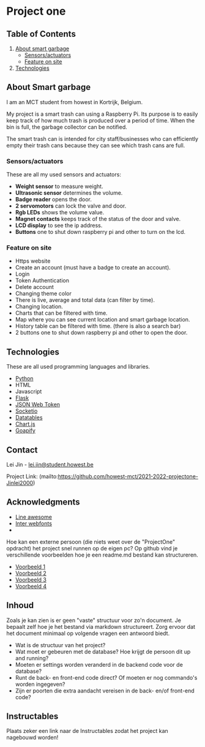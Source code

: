 # Project one

## Table of Contents
1. [About smart garbage](https://github.com/howest-mct/2021-2022-projectone-Jinlei2000/blob/master/readme.md#about-smart-garbage)
   - [Sensors/actuators](https://github.com/howest-mct/2021-2022-projectone-Jinlei2000/blob/master/readme.md#sensors/actuators)
   - [Feature on site](https://github.com/howest-mct/2021-2022-projectone-Jinlei2000/blob/master/readme.md#feature-on-site)
2. [Technologies](https://github.com/howest-mct/2021-2022-projectone-Jinlei2000/blob/master/readme.md#technologies)

## About Smart garbage

I am an MCT student from howest in Kortrijk, Belgium.

My project is a smart trash can using a Raspberry Pi. Its purpose is to easily keep track of how much trash is produced over a period of time. When the bin is full, the garbage collector can be notified.

The smart trash can is intended for city staff/businesses who can efficiently empty their trash cans because they can see which trash cans are full.

### Sensors/actuators

These are all my used sensors and actuators:
- **Weight sensor** to measure weight.
- **Ultrasonic sensor** determines the volume.
- **Badge reader** opens the door.
- **2 servomotors** can lock the valve and door.
- **Rgb LEDs** shows the volume value.
- **Magnet contacts** keeps track of the status of the door and valve.
- **LCD display** to see the ip address.
- **Buttons** one to shut down raspberry pi and other to turn on the lcd.

### Feature on site

- Https website
- Create an account (must have a badge to create an account).
- Login
- Token Authentication
- Delete account
- Changing theme color
- There is live, average and total data (can filter by time).
- Changing location.
- Charts that can be filtered with time.
- Map where you can see current location and smart garbage location.
- History table can be filtered with time. (there is also a search bar)
- 2 buttons one to shut down raspberry pi and other to open the door.

## Technologies
These are all used programming languages and libraries.
- [Python](https://www.python.org/)
- HTML
- Javascript
- [Flask](https://flask.palletsprojects.com/en/2.1.x/)
- [JSON Web Token](https://jwt.io/)
- [Socketio](https://python-socketio.readthedocs.io/en/latest/)
- [Datatables](https://datatables.net/)
- [Chart.js](https://www.chartjs.org/)
- [Goapify](https://www.geoapify.com/)

## Contact

Lei Jin - [lei.jin@student.howest.be](lei.jin@student.howest.be)

Project Link: (mailto:https://github.com/howest-mct/2021-2022-projectone-Jinlei2000)

## Acknowledgments
- [Line awesome](https://icons8.com/line-awesome)
- [Inter webfonts](https://rsms.me/inter/)
- 



Hoe kan een externe persoon (die niets weet over de "ProjectOne" opdracht) het project snel runnen op de eigen pc?
Op github vind je verschillende voorbeelden hoe je een readme.md bestand kan structureren.
- [Voorbeeld 1](https://github.com/othneildrew/Best-README-Template)
- [Voorbeeld 2](https://github.com/tsungtwu/flask-example/blob/master/README.md)
- [Voorbeeld 3](https://github.com/twbs/bootstrap/blob/main/README.md)
- [Voorbeeld 4](https://www.makeareadme.com/)

## Inhoud
Zoals je kan zien is er geen "vaste" structuur voor zo'n document. Je bepaalt zelf hoe je het bestand via markdown structureert. Zorg ervoor dat het document minimaal op volgende vragen een antwoord biedt.

- Wat is de structuur van het project?
- Wat moet er gebeuren met de database? Hoe krijgt de persoon dit up and running?
- Moeten er settings worden veranderd in de backend code voor de database? 
- Runt de back- en front-end code direct? Of moeten er nog commando's worden ingegeven?
- Zijn er poorten die extra aandacht vereisen in de back- en/of front-end code?
  
## Instructables
Plaats zeker een link naar de Instructables zodat het project kan nagebouwd worden!
